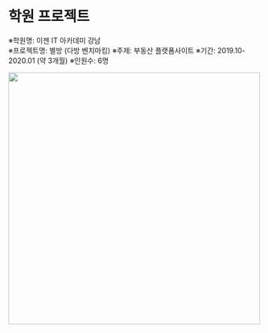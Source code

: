 # 학원 프로젝트

※학원명: 이젠 IT 아카데미 강남 <br /> 
※프로젝트명: 별방 (다방 벤치마킹)
※주제: 부동산 플랫폼사이트
※기간: 2019.10-2020.01 (약 3개월)
※인원수: 6명


<div>
  <img width="500" src="https://user-images.githubusercontent.com/58894035/72663224-822dbc80-3a33-11ea-8414-2bdb459bd72b.png">
</div>



